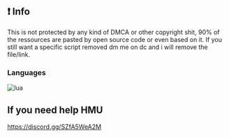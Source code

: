## ❗ Info
This is not protected by any kind of DMCA or other copyright shit, 90% of the ressources are pasted by open source code or even based on it.
If you still want a specific script removed dm me on dc and i will remove the file/link.

### Languages
![lua](https://custom-icon-badges.herokuapp.com/badge/lua-black.svg?logo=lua&logoColor=blue)

## If you need help HMU
https://discord.gg/SZfA5WeA2M
